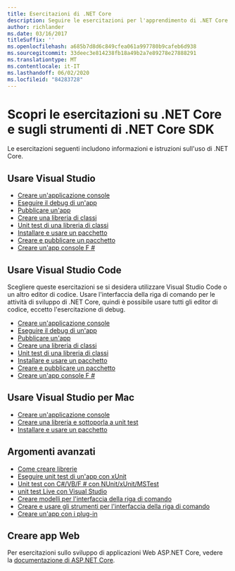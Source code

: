 ```yaml
---
title: Esercitazioni di .NET Core
description: Seguire le esercitazioni per l'apprendimento di .NET Core per compilare applicazioni e librerie su Mac, Linux e Windows.
author: richlander
ms.date: 03/16/2017
titleSuffix: ''
ms.openlocfilehash: a685b7d8d6c849cfea061a997780b9cafeb6d938
ms.sourcegitcommit: 33deec3e814238fb18a49b2a7e89278e27888291
ms.translationtype: MT
ms.contentlocale: it-IT
ms.lasthandoff: 06/02/2020
ms.locfileid: "84283728"
---
```

# <a name="learn-net-core-and-the-net-core-sdk-tools-by-exploring-these-tutorials"></a>Scopri le esercitazioni su .NET Core e sugli strumenti di .NET Core SDK

Le esercitazioni seguenti includono informazioni e istruzioni sull'uso di .NET Core.

## <a name="use-visual-studio"></a>Usare Visual Studio

- [Creare un'applicazione console](with-visual-studio.md)
- [Eseguire il debug di un'app](debugging-with-visual-studio.md)
- [Pubblicare un'app](publishing-with-visual-studio.md)
- [Creare una libreria di classi](library-with-visual-studio.md)
- [Unit test di una libreria di classi](testing-library-with-visual-studio.md)
- [Installare e usare un pacchetto](/nuget/quickstart/install-and-use-a-package-in-visual-studio)
- [Creare e pubblicare un pacchetto](/nuget/quickstart/create-and-publish-a-package-using-visual-studio)
- [Creare un'app console F #](../../fsharp/get-started/get-started-visual-studio.md)

## <a name="use-visual-studio-code"></a>Usare Visual Studio Code

Scegliere queste esercitazioni se si desidera utilizzare Visual Studio Code o un altro editor di codice. Usare l'interfaccia della riga di comando per le attività di sviluppo di .NET Core, quindi è possibile usare tutti gli editor di codice, eccetto l'esercitazione di debug.

- [Creare un'applicazione console](with-visual-studio-code.md)
- [Eseguire il debug di un'app](debugging-with-visual-studio-code.md)
- [Pubblicare un'app](publishing-with-visual-studio-code.md)
- [Creare una libreria di classi](library-with-visual-studio-code.md)
- [Unit test di una libreria di classi](testing-library-with-visual-studio-code.md)
- [Installare e usare un pacchetto](/nuget/quickstart/install-and-use-a-package-using-the-dotnet-cli)
- [Creare e pubblicare un pacchetto](/nuget/quickstart/create-and-publish-a-package-using-the-dotnet-cli)
- [Creare un'app console F #](../../fsharp/get-started/get-started-vscode.md)

## <a name="use-visual-studio-for-mac"></a>Usare Visual Studio per Mac

- [Creare un'applicazione console](using-on-mac-vs.md)
- [Creare una libreria e sottoporla a unit test](using-on-mac-vs-full-solution.md)
- [Installare e usare un pacchetto](/nuget/quickstart/install-and-use-a-package-in-visual-studio-mac)

## <a name="advanced-topics"></a>Argomenti avanzati

- [Come creare librerie](libraries.md)
- [Eseguire unit test di un'app con xUnit](testing-with-cli.md)
- [Unit test con C#/VB/F # con NUnit/xUnit/MSTest](../testing/index.md)
- [unit test Live con Visual Studio](/visualstudio/test/live-unit-testing-start)
- [Creare modelli per l'interfaccia della riga di comando](cli-templates-create-item-template.md)
- [Creare e usare gli strumenti per l'interfaccia della riga di comando](../tools/global-tools-how-to-create.md)
- [Creare un'app con i plug-in](creating-app-with-plugin-support.md)

## <a name="create-web-apps"></a>Creare app Web

Per esercitazioni sullo sviluppo di applicazioni Web ASP.NET Core, vedere la [documentazione di ASP.NET Core](/aspnet/core/).

